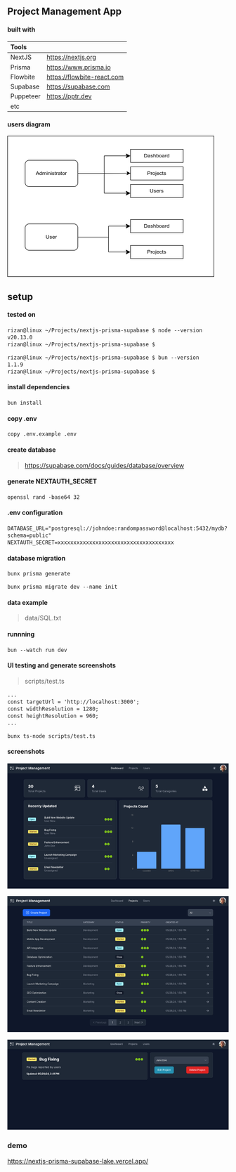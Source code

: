 ## Project Management App

#### built with

| Tools     |                            |
| :-------- | :------------------------- |
| NextJS    | https://nextjs.org         |
| Prisma    | https://www.prisma.io      |
| Flowbite  | https://flowbite-react.com |
| Supabase  | https://supabase.com       |
| Puppeteer | https://pptr.dev           |
| etc       |                            |

#### users diagram

![users-diagram](screenshots/users-diagram.png)

## setup

#### tested on

```
rizan@linux ~/Projects/nextjs-prisma-supabase $ node --version
v20.13.0
rizan@linux ~/Projects/nextjs-prisma-supabase $
```

```
rizan@linux ~/Projects/nextjs-prisma-supabase $ bun --version
1.1.9
rizan@linux ~/Projects/nextjs-prisma-supabase $
```

#### install dependencies

```
bun install
```

#### copy .env

```
copy .env.example .env
```

#### create database

> https://supabase.com/docs/guides/database/overview

#### generate NEXTAUTH_SECRET

```
openssl rand -base64 32
```

#### .env configuration

```
DATABASE_URL="postgresql://johndoe:randompassword@localhost:5432/mydb?schema=public"
NEXTAUTH_SECRET=xxxxxxxxxxxxxxxxxxxxxxxxxxxxxxxxxxxxx
```

#### database migration

```
bunx prisma generate
```

```
bunx prisma migrate dev --name init
```

#### data example

> data/SQL.txt

#### runnning

```
bun --watch run dev
```

#### UI testing and generate screenshots

> scripts/test.ts

```
...
const targetUrl = 'http://localhost:3000';
const widthResolution = 1280;
const heightResolution = 960;
...
```

```
bunx ts-node scripts/test.ts
```

#### screenshots

![dashboard](screenshots/dashboard.png)

![projects-list](screenshots/projects-list.png)

![project-detail](screenshots/project-detail.png)

### demo

https://nextjs-prisma-supabase-lake.vercel.app/
